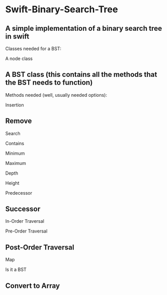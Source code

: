 # Swift-Binary-Search-Tree
A simple implementation of a binary search tree in swift
-----
Classes needed for a BST:

A node class

A BST class (this contains all the methods that the BST needs to function)
-----

Methods needed (well, usually needed options):
 

Insertion

Remove
-


Search

Contains

Minimum

Maximum

Depth

Height

Predecessor

Successor
-


In-Order Traversal

Pre-Order Traversal

Post-Order Traversal
-

Map

Is it a BST

Convert to Array
-----
